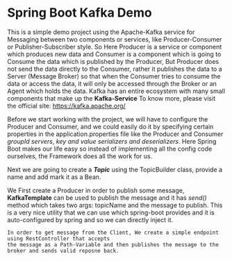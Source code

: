 # Spring Boot Kafka Demo

This is a simple demo project using the Apache-Kafka service for Messaging between two components or services,
like Producer-Consumer or Publisher-Subscriber style. So Here Producer is a service or component which produces
new data and Consumer is a component which is going to Consume the data which is published by the Producer, But
Producer does not send the data directly to the Consumer, rather it publishes the data to a Server (Message Broker)
so that when the Consumer tries to consume the data or access the data, it will only be accessed through the Broker
or an Agent which holds the data. Kafka has an entire ecosystem with many small components that make up the
**Kafka-Service**
To know more, please visit the official site: https://kafka.apache.org/

Before we start working with the project, we will have to configure the Producer and Consumer, and 
we could easily do it by specifying certain properties in the application.properties file
like the Producer and Consumer _groupId_ _servers_, _key and value serializers and deserializers_.
Here Spring Boot makes our life easy so instead of implementing all the config code ourselves, the Framework
does all the work for us.

Next we are going to create a **_Topic_** using the TopicBuilder class, provide a name and add mark it as a Bean.

We First create a Producer in order to publish some message, **KafkaTemplate** can be used to publish the message
and it has _send()_ method which takes two args: topicName and the message to publish. This is a very nice utility
that we can use which spring-boot provides and it is auto-configured by spring and so we can directly inject it.
    
    In order to get message from the Client, We create a simple endpoint using RestController that accepts
    the message as a Path-Variable and then publishes the message to the broker and sends valid reposne back.